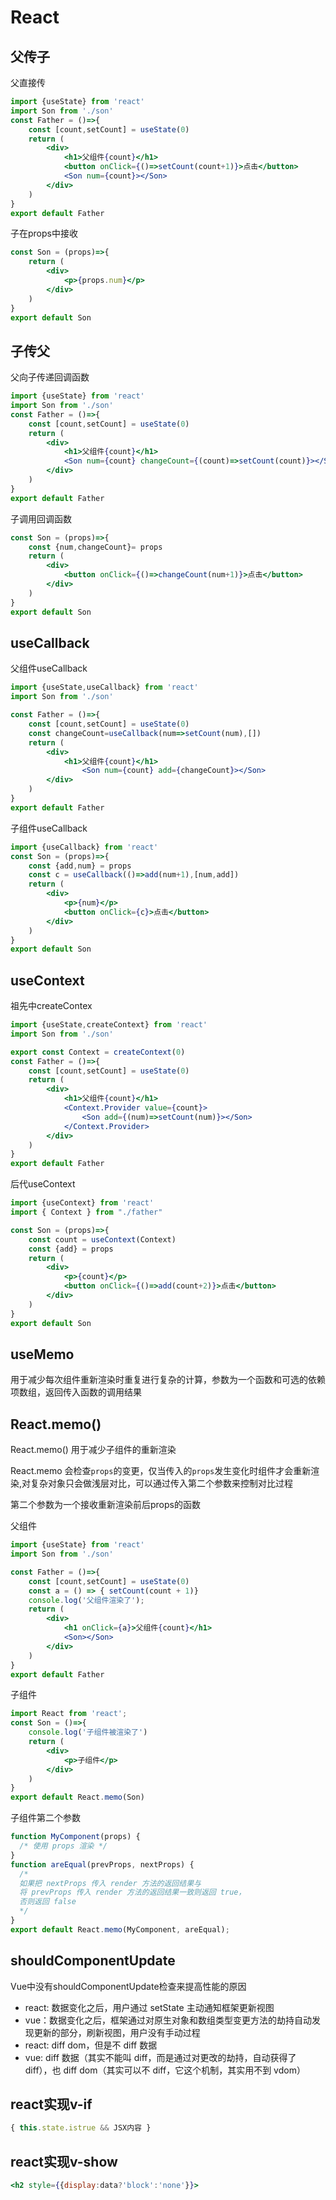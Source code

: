 # React

## 父传子

父直接传

```jsx
import {useState} from 'react'
import Son from './son'
const Father = ()=>{
    const [count,setCount] = useState(0)
    return (
        <div>
            <h1>父组件{count}</h1>
            <button onClick={()=>setCount(count+1)}>点击</button>
            <Son num={count}></Son>
        </div>
    )
}
export default Father
```

子在props中接收

```jsx
const Son = (props)=>{
    return (
        <div>
            <p>{props.num}</p>
        </div>
    )
}
export default Son
```

## 子传父

父向子传递回调函数

```jsx
import {useState} from 'react'
import Son from './son'
const Father = ()=>{
    const [count,setCount] = useState(0)
    return (
        <div>
            <h1>父组件{count}</h1>
            <Son num={count} changeCount={(count)=>setCount(count)}></Son>
        </div>
    )
}
export default Father
```

子调用回调函数

```jsx
const Son = (props)=>{
    const {num,changeCount}= props
    return (
        <div>
            <button onClick={()=>changeCount(num+1)}>点击</button>
        </div>
    )
}
export default Son
```

## useCallback

父组件useCallback

```jsx
import {useState,useCallback} from 'react'
import Son from './son'

const Father = ()=>{
    const [count,setCount] = useState(0)
    const changeCount=useCallback(num=>setCount(num),[])
    return (
        <div>
            <h1>父组件{count}</h1>
                <Son num={count} add={changeCount}></Son>
        </div>
    )
}
export default Father
```

子组件useCallback

```jsx
import {useCallback} from 'react'
const Son = (props)=>{
    const {add,num} = props
    const c = useCallback(()=>add(num+1),[num,add])
    return (
        <div>
            <p>{num}</p>
            <button onClick={c}>点击</button>
        </div>
    )
}
export default Son
```

## useContext

祖先中createContex

```jsx
import {useState,createContext} from 'react'
import Son from './son'

export const Context = createContext(0)
const Father = ()=>{
    const [count,setCount] = useState(0)
    return (
        <div>
            <h1>父组件{count}</h1>
            <Context.Provider value={count}>
                <Son add={(num)=>setCount(num)}></Son>
            </Context.Provider>
        </div>
    )
}
export default Father
```

后代useContext

```jsx
import {useContext} from 'react'
import { Context } from "./father"

const Son = (props)=>{
    const count = useContext(Context)
    const {add} = props
    return (
        <div>
            <p>{count}</p>
            <button onClick={()=>add(count+2)}>点击</button>
        </div>
    )
}
export default Son
```

## useMemo

用于减少每次组件重新渲染时重复进行复杂的计算，参数为一个函数和可选的依赖项数组，返回传入函数的调用结果

## React.memo()

React.memo() 用于减少子组件的重新渲染

React.memo 会检查`props`的变更，仅当传入的`props`发生变化时组件才会重新渲染,对复杂对象只会做浅层对比，可以通过传入第二个参数来控制对比过程

第二个参数为一个接收重新渲染前后props的函数

父组件

```jsx
import {useState} from 'react'
import Son from './son'

const Father = ()=>{
    const [count,setCount] = useState(0)
    const a = () => { setCount(count + 1)}
    console.log('父组件渲染了');
    return (
        <div>
            <h1 onClick={a}>父组件{count}</h1>
            <Son></Son>
        </div>
    )
}
export default Father
```

子组件

```jsx
import React from 'react';
const Son = ()=>{
    console.log('子组件被渲染了')
    return (
        <div>
            <p>子组件</p>
        </div>
    )
}
export default React.memo(Son)
```

子组件第二个参数 

```jsx
function MyComponent(props) {
  /* 使用 props 渲染 */
}
function areEqual(prevProps, nextProps) {
  /*
  如果把 nextProps 传入 render 方法的返回结果与
  将 prevProps 传入 render 方法的返回结果一致则返回 true，
  否则返回 false
  */
}
export default React.memo(MyComponent, areEqual);
```

## shouldComponentUpdate

Vue中没有shouldComponentUpdate检查来提高性能的原因

- react: 数据变化之后，用户通过 setState 主动通知框架更新视图
- vue：数据变化之后，框架通过对原生对象和数组类型变更方法的劫持自动发现更新的部分，刷新视图，用户没有手动过程
- react: diff dom，但是不 diff 数据
- vue: diff 数据（其实不能叫 diff，而是通过对更改的劫持，自动获得了 diff），也 diff dom（其实可以不 diff，它这个机制，其实用不到 vdom）

## react实现v-if

```jsx
{ this.state.istrue && JSX内容 }
```

## react实现v-show

```jsx
<h2 style={{display:data?'block':'none'}}>
```

